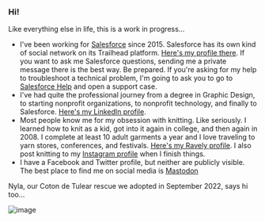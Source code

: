 ### Hi!

Like everything else in life, this is a work in progress...

- I've been working for [Salesforce](http://salesforce.com) since 2015. Salesforce has its own kind of social network on its Trailhead platform. [Here's my profile there](https://trailblazer.me/id/judisohn). If you want to ask me Salesforce questions, sending me a private message there is the best way. Be prepared. If you're asking for my help to troubleshoot a technical problem, I'm going to ask you to go to [Salesforce Help](http://help.salesforce.com) and open a support case.
- I've had quite the professional journey from a degree in Graphic Design, to starting nonprofit organizations, to nonprofit technology, and finally to Salesforce. [Here's my LinkedIn profile](https://www.linkedin.com/in/judisohn).
- Most people know me for my obsession with knitting. Like seriously. I learned how to knit as a kid, got into it again in college, and then again in 2008. I complete at least 10 adult garments a year and I love traveling to yarn stores, conferences, and festivals. [Here's my Ravely profile](https://www.ravelry.com/people/judisohn). I also post knitting to my [Instagram profile](https://www.instagram.com/judisohn/) when I finish things. 
- I have a Facebook and Twitter profile, but neither are publicly visible. The best place to find me on social media is [Mastodon](https://mas.to/@judisohn)

Nyla, our Coton de Tulear rescue we adopted in September 2022, says hi too...

![image](https://user-images.githubusercontent.com/4614343/209444343-cabaf32a-76f5-4d5e-a4f0-f8dd5939b6ad.jpeg)


<!--
**judisohn/judisohn** is a ✨ _special_ ✨ repository because its `README.md` (this file) appears on your GitHub profile.

Here are some ideas to get you started:

- 🔭 I’m currently working on ...
- 🌱 I’m currently learning ...
- 👯 I’m looking to collaborate on ...
- 🤔 I’m looking for help with ...
- 💬 Ask me about ...
- 📫 How to reach me: ...
- 😄 Pronouns: ...
- ⚡ Fun fact: ...
-->
